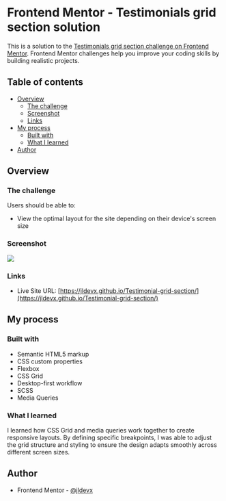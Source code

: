 # Frontend Mentor - Testimonials grid section solution

This is a solution to the [Testimonials grid section challenge on Frontend Mentor](https://www.frontendmentor.io/challenges/testimonials-grid-section-Nnw6J7Un7). Frontend Mentor challenges help you improve your coding skills by building realistic projects. 

## Table of contents

- [Overview](#overview)
  - [The challenge](#the-challenge)
  - [Screenshot](#screenshot)
  - [Links](#links)
- [My process](#my-process)
  - [Built with](#built-with)
  - [What I learned](#what-i-learned)
- [Author](#author)

## Overview

### The challenge

Users should be able to:

- View the optimal layout for the site depending on their device's screen size

### Screenshot

![](./screenshot.jpg)

### Links

- Live Site URL: [https://jldevx.github.io/Testimonial-grid-section/](https://jldevx.github.io/Testimonial-grid-section/)

## My process

### Built with

- Semantic HTML5 markup
- CSS custom properties
- Flexbox
- CSS Grid
- Desktop-first workflow
- SCSS
- Media Queries

### What I learned

I learned how CSS Grid and media queries work together to create responsive layouts. By defining specific breakpoints, I was able to adjust the grid structure and styling to ensure the design adapts smoothly across different screen sizes.

## Author

- Frontend Mentor - [@jldevx](https://www.frontendmentor.io/profile/jldevx)